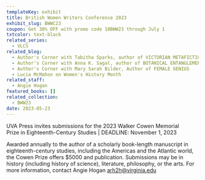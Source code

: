 ```yaml
---
templateKey: exhibit
title: British Women Writers Conference 2023
exhibit_slug: BWWC23
coupon: Get 30% OFF with promo code 10BWW23 through July 1
txtcolor: text-black
related_series:
  - VLCS
related_blog:
  - Author's Corner with Tabitha Sparks, author of VICTORIAN METAFICTION
  - Author's Corner with Anna K. Sagal, author of BOTANICAL ENTANGLEMENTS
  - Author's Corner with Mary Sarah Bilder, Author of FEMALE GENIUS
  - Lucia McMahon on Women's History Month
related_staff:
  - Angie Hogan
featured_books: []
related_collection:
  - BWW23
date: 2023-05-23
---
```

UVA Press invites submissions for the 2023 Walker Cowen Memorial Prize in Eighteenth-Century Studies | DEADLINE: November 1, 2023

Awarded annually to the author of a scholarly book-length manuscript in eighteenth-century studies, including the Americas and the Atlantic world, the Cowen Prize offers $5000 and publication. Submissions may be in history (including history of science), literature, philosophy, or the arts. For more information, contact Angie Hogan [arh2h@virginia.edu](mailto:arh2h@virginia.edu)